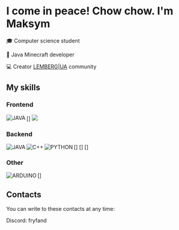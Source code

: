 # I come in peace! Chow chow. I'm Maksym

:mortar_board: Computer science student <br />

:wrench: Java Minecraft developer <br />

:computer: Creator [LEMBERG|UA](https://discord.gg/UnMYQw3QRs) community

## My skills

### Frontend
[<img align="left" alt="JAVA" src="https://camo.githubusercontent.com/53ec2e58e03ba275d9b3a386abd96a243cf744a1a7121bdf8262fc8ae6ebc335/68747470733a2f2f696d672e736869656c64732e696f2f62616467652f6a6176617363726970742d2532333332333333302e7376673f7374796c653d666f722d7468652d6261646765266c6f676f3d6a617661736372697074266c6f676f436f6c6f723d253233463744463145"/>]
<img src="D:\Новая папка\HTML5.png" />


### Backend

[<img align="left" alt="JAVA" src="D:\Новая папка\JAVA.png"/>]
[<img align="left" alt="C++" src="D:\Новая папка\C++.png"/>]
[<img align="left" alt="PYTHON" src="D:\Новая папка\PYTHON.png"/>]

### Other

[<img align="left" alt="ARDUINO" src="D:\Новая папка\ARDUINO.png"/>]

## Contacts

You can write to these contacts at any time:

Discord: fryfand
